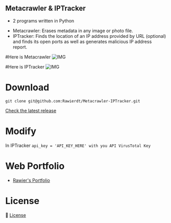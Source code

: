 ## Metacrawler & IPTracker

- 2 programs written in Python
* Metacrawler: Erases metadata in any image or photo file.
* IPTracker: Finds the location of an IP address provided by URL (optional) and finds its open ports as well as generates malicious IP address report.

#Here is Metacrawler
![IMG](https://i.ibb.co/Qv9TfyZ/Metacrawler.png)

#Here is IPTracker
![IMG](https://i.ibb.co/tbTMP0g/IPTracker.png)

# Download
`git clone git@github.com:Rawierdt/Metacrawler-IPTracker.git`

[Check the latest release](https://github.com/Rawierdt/Metacrawler-IPTracker/releases/tag/Metacrawlerv1)


# Modify 
In IPTracker
`api_key = 'API_KEY_HERE' with you API VirusTotal Key`


# Web Portfolio
- [Rawier's Portfolio](https://rawier.vercel.app/portfolio)

# License
💜 [License](/LICENSE)
